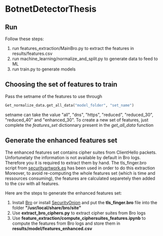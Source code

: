# BotnetDetectorThesis

## Run

Follow these steps:
1. run features_extraction/MainBro.py to extract the features in results/features.csv
2. run machine_learning/normalize_and_split.py to generate data to feed to ML
3. run train.py to generate models

## Choosing the set of features to train

Pass the setname of the features to use through 
```Python
Get_normalize_data.get_all_data("model_folder", "set_name")
```
setname can take the value "all", "dns", "https", "reduced", "reduced_30", "reduced_40" and "enhanced_30".
To create a new set of features, just complete the *features_set* dictionnary present in the *get_all_data* function

## Generate the enhanced features set
The enhanced features set contains cipher suites from ClientHello packets.
Unfortunelaty the information is not available by default in Bro logs.
Therefore you it is required to extract them by hand. The tls_finger.bro script from [securityartwork.es](https://www.securityartwork.es/2017/02/02/tls-client-fingerprinting-with-bro/) has been used in order to do this extraction
Moreover, to avoid re-computing the whole features set (which is time and ressources consuming),
the features are calculated separetely then added to the csv with all features.

Here are the steps to generate the enhanced features set:

1. Install [Bro](https://www.bro.org/download/index.html) or install [SecurityOnion](https://securityonion.net/) and put the **tls_finger.bro** file into the folder **"/usr/local/share/bro/site"**
2. Use **extract_bro_ciphers.py** to extract cipher suites from Bro logs
3. Use **feature_extraction/compute_ciphersuites_features.ipynb** to compute the features from Bro logs and store them in **results/model/features_enhanced.csv**